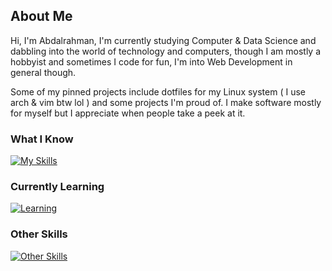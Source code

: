 About Me
---
Hi, I'm Abdalrahman, I'm currently studying Computer & Data Science and dabbling into the world of technology and computers, though I am mostly a hobbyist and sometimes I code for fun, I'm into Web Development in general though.

Some of my pinned projects include dotfiles for my Linux system ( I use arch & vim btw lol ) and some projects I'm proud of. I make software mostly for myself but I appreciate when people take a peek at it.

### What I Know
[![My Skills](https://skillicons.dev/icons?i=java,cpp,py,r,bash,js,ts,html,css,bootstrap,tailwind,sass,react,webpack,vite,mysql,git,docker,nextjs,prisma&perline=8)](https://skillicons.dev)

### Currently Learning
[![Learning](https://skillicons.dev/icons?i=nodejs,powershell)](https://skillicons.dev)

### Other Skills
[![Other Skills](https://skillicons.dev/icons?i=ae,figma)](https://skillicons.dev)
